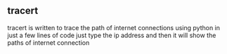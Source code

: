## tracert
tracert is written to trace the path of internet connections using python in just a few lines of code just type the ip address and then it will show the paths of internet connection
